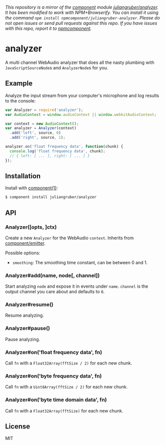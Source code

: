 *This repository is a mirror of the [component](http://component.io) module [juliangruber/analyzer](http://github.com/juliangruber/analyzer). It has been modified to work with NPM+Browserify. You can install it using the command `npm install npmcomponent/juliangruber-analyzer`. Please do not open issues or send pull requests against this repo. If you have issues with this repo, report it to [npmcomponent](https://github.com/airportyh/npmcomponent).*

# analyzer

  A multi channel WebAudio analyzer that does all the nasty plumbing with `JavaScriptSourceNode`s and `AnalyzerNode`s for you.

## Example

  Analyze the input stream from your computer's microphone and log results to the console:

```js
var Analyzer = require('analyzer');
var AudioContext = window.audioContext || window.webkitAudioContext;

var context = new AudioContext();
var analyzer = Analyzer(context)
  .add('left', source, 0)
  .add('right', source, 1);

analyzer.on('float frequency data', function(chunk) {
  console.log('float frequency data', chunk);
  // { left: [ ... ], right: [ ... ] }
});
```

## Installation

  Install with [component(1)](http://component.io):

```bash
$ component install juliangruber/analyzer
```

## API

### Analyzer([opts, ]ctx)

  Create a new `Analyzer` for the WebAudio `context`. Inherits from [component/emitter](https://github.com/component/emitter).

  Possible options:
  
  * `smoothing`: The smoothing time constant, can be between 0 and 1.

### Analyzer#add(name, node[, channel])

  Start analyzing `node` and expose it in events under `name`. `channel` is the output channel you care about and defaults to `0`.

### Analyzer#resume()

  Resume analyzing.

### Analyzer#pause()

  Pause analyzing.

### Analyzer#on('float frequency data', fn)

  Call `fn` with a `Float32Array(fftSize / 2)` for each new chunk.

### Analyzer#on('byte frequency data', fn)

  Call `fn` with a `Uint8Array(fftSize / 2)` for each new chunk.

### Analyzer#on('byte time domain data', fn)

  Call `fn` with a `Float32Array(fftSize)` for each new chunk.

## License

  MIT
